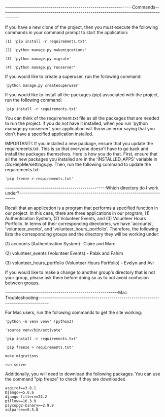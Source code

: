 ----------------------------------------------------------------Commands---------------------------------------------------------------------------------------

If you have a new clone of the project, then you must execute the following commands in your command prompt to start the application:

    (1) 'pip install -r requirements.txt'

    (2) 'python manage.py makemigrations'

    (3) 'python manage.py migrate'

    (4) 'python manage.py runserver'

If you would like to create a superuser, run the following command:

    'python manage.py createsuperuser'

If you would like to install all the packages (pip) associated with the project, run the following command:

    'pip install -r requirements.txt'

You can think of the requirement.txt file as all the packages that are needed to run the project. If you do not have it installed, when you run 'python manage.py runserver', your application will throw an error saying that you don't have a specified application installed.

IMPORTANT!: If you installed a new package, ensure that you update the requirements.txt. This is so that everyone doesn't have to go back and install the packages themselves. Here is how you do that. First, ensure that all the new packages you installed are in the 'INSTALLED_APPS' variable in /GoHelpMe/settings.py. Then, run the following command to update the requirements.txt:

    'pip freeze > requirements.txt'

---------------------------------------------------Which directory do I work under?----------------------------------------------------------------------------

Recall that an application is a program that performs a specified function in our project. In this case, there are three applications in our program, (1) Authentication System, (2) Volunteer Events, and (3) Volunteer Hours Portfolio. In terms of their corresponding directories, we have 'accounts', 'volunteer_events', and 'volunteer_hours_portfolio'. Therefore, the following lists the corresponding groups and the directory they will be working under:

(1) accounts (Authentication System)- Claire and Marc

(2) volunteer_events (Volunteer Events) - Palak and Fahim

(3) volunteer_hours_portfolio (Volunteer Hours Portfolio) - Evelyn and Avi

If you would like to make a change to another group's directory that is not your group, please ask them before doing so as to not avoid confusion between groups.

---------------------------------------------------------Mac Troubleshooting-----------------------------------------------------------------------------------

For Mac users, run the following commands to get the site working:

    'python -m venv venv' (python3)

    'source venv/bin/activate'

    'pip install -r requirements.txt'

    'pip freeze > requirements.txt'

    make migrations

    run server

Additionally, you will need to download the following packages. You can use the command "pip freeze" to check if they are downloaded.

    asgiref==3.8.1
    Django==5.0.6
    django-filter==24.2
    pillow==10.3.0
    psycopg2-binary==2.9.9
    sqlparse==0.5.0